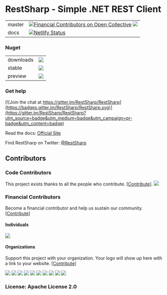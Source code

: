 # RestSharp - Simple .NET REST Client 

| | |
|-|-|
| master | [![Financial Contributors on Open Collective](https://opencollective.com/RestSharp/all/badge.svg?label=financial+contributors)](https://opencollective.com/RestSharp) [![](https://img.shields.io/github/workflow/status/restsharp/RestSharp/Build%20and%20deploy)](https://github.com/restsharp/RestSharp/actions?query=workflow%3A%22Build+and+deploy%22) |
| docs | [![Netlify Status](https://img.shields.io/netlify/ae5b8e6e-32d9-4cdc-8a39-ca12ff2948f3?label=docs)](https://app.netlify.com/sites/restsharp/deploys) |

### Nuget

| | |
|-|-|
| downloads | ![](https://img.shields.io/nuget/dt/RestSharp) |
| stable | ![](https://img.shields.io/nuget/v/RestSharp) |
| preview | ![](https://img.shields.io/nuget/vpre/RestSharp) |

### Get help

[![Join the chat at https://gitter.im/RestSharp/RestSharp](https://badges.gitter.im/RestSharp/RestSharp.svg)](https://gitter.im/RestSharp/RestSharp?utm_source=badge&utm_medium=badge&utm_campaign=pr-badge&utm_content=badge)

Read the docs: [Official Site][1]
 
Find RestSharp on Twitter: [@RestSharp][2]

## Contributors

### Code Contributors

This project exists thanks to all the people who contribute. [[Contribute](CONTRIBUTING.md)].
<a href="https://github.com/restsharp/RestSharp/graphs/contributors"><img src="https://opencollective.com/RestSharp/contributors.svg?width=890&button=false" /></a>

### Financial Contributors

Become a financial contributor and help us sustain our community. [[Contribute](https://opencollective.com/RestSharp/contribute)]

#### Individuals

<a href="https://opencollective.com/RestSharp"><img src="https://opencollective.com/RestSharp/individuals.svg?width=890"></a>

#### Organizations

Support this project with your organization. Your logo will show up here with a link to your website. [[Contribute](https://opencollective.com/RestSharp/contribute)]

<a href="https://opencollective.com/RestSharp/organization/0/website"><img src="https://opencollective.com/RestSharp/organization/0/avatar.svg"></a>
<a href="https://opencollective.com/RestSharp/organization/1/website"><img src="https://opencollective.com/RestSharp/organization/1/avatar.svg"></a>
<a href="https://opencollective.com/RestSharp/organization/2/website"><img src="https://opencollective.com/RestSharp/organization/2/avatar.svg"></a>
<a href="https://opencollective.com/RestSharp/organization/3/website"><img src="https://opencollective.com/RestSharp/organization/3/avatar.svg"></a>
<a href="https://opencollective.com/RestSharp/organization/4/website"><img src="https://opencollective.com/RestSharp/organization/4/avatar.svg"></a>
<a href="https://opencollective.com/RestSharp/organization/5/website"><img src="https://opencollective.com/RestSharp/organization/5/avatar.svg"></a>
<a href="https://opencollective.com/RestSharp/organization/6/website"><img src="https://opencollective.com/RestSharp/organization/6/avatar.svg"></a>
<a href="https://opencollective.com/RestSharp/organization/7/website"><img src="https://opencollective.com/RestSharp/organization/7/avatar.svg"></a>
<a href="https://opencollective.com/RestSharp/organization/8/website"><img src="https://opencollective.com/RestSharp/organization/8/avatar.svg"></a>
<a href="https://opencollective.com/RestSharp/organization/9/website"><img src="https://opencollective.com/RestSharp/organization/9/avatar.svg"></a>

### License: Apache License 2.0

  [1]: https://restsharp.dev
  [2]: https://twitter.com/RestSharp
